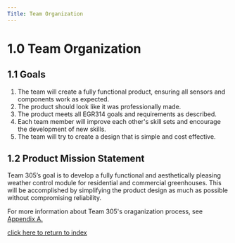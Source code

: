 ```yaml
---
Title: Team Organization
---
```


# 1.0 Team Organization

## 1.1 Goals

1. The team will create a fully functional product, ensuring all sensors and components work as expected.
2. The product should look like it was professionally made. 
3. The product meets all EGR314 goals and requirements as described.
4. Each team member will improve each other's skill sets and encourage the development of new skills.
5. The team will try to create a design that is simple and cost effective.

## 1.2 Product Mission Statement

Team 305’s goal is to develop a fully functional and aesthetically pleasing weather control module for residential and commercial greenhouses. This will be accomplished by simplifying the product design as much as possible without compromising reliability. 

For more information about Team 305's oraganization process, see [Appendix A.](/AppendixA)

[click here to return to index](/index)
